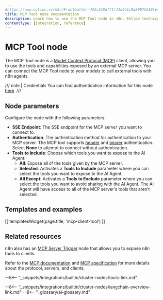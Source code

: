 ```yaml
---
#https://www.notion.so/n8n/Frontmatter-432c2b8dff1f43d4b1c8d20075510fe4
title: MCP Tool node documentation
description: Learn how to use the MCP Tool node in n8n. Follow technical documentation to integrate MCP Tool node into your workflows.
contentType: [integration, reference]
---
```


# MCP Tool node

The MCP Tool node is a [Model Context Protocol (MCP)](https://modelcontextprotocol.io/introduction) client, allowing you to use the tools and capabilities exposed by an external MCP server. You can connect the MCP Tool node to your models to call external tools with n8n agents.

///  note  | Credentials
You can find authentication information for this node [here](/integrations/builtin/credentials/httprequest.md).
///

## Node parameters

Configure the node with the following parameters.

* **SSE Endpoint**: The SSE endpoint for the MCP server you want to connect to.
* **Authentication**: The authentication method for authentication to your MCP server. The MCP tool supports [header](/integrations/builtin/credentials/httprequest.md#using-header-auth) and [bearer](/integrations/builtin/credentials/httprequest.md#using-bearer-auth) authentication. Select **None** to attempt to connect without authentication.
* **Tools to Include**: Choose which tools you want to expose to the AI Agent:
	* **All**: Expose all of the tools given by the MCP server.
	* **Selected**: Activates a **Tools to Include** parameter where you can select the tools you want to expose to the AI Agent.
	* **All Except**: Activates a **Tools to Exclude** parameter where you can select the tools you want to avoid sharing with the AI Agent. The AI Agent will have access to all of the MCP server's tools that aren't selected.

## Templates and examples

<!-- see https://www.notion.so/n8n/Pull-in-templates-for-the-integrations-pages-37c716837b804d30a33b47475f6e3780 -->
[[ templatesWidget(page.title, 'mcp-client-tool') ]]

## Related resources

n8n also has an [MCP Server Trigger](/integrations/builtin/core-nodes/n8n-nodes-langchain.mcptrigger.md) node that allows you to expose n8n tools to clients.

Refer to the [MCP documentation](https://modelcontextprotocol.io/introduction) and [MCP specification](https://modelcontextprotocol.io/specification/) for more details about the protocol, servers, and clients.

--8<-- "_snippets/integrations/builtin/cluster-nodes/tools-link.md"

--8<-- "_snippets/integrations/builtin/cluster-nodes/langchain-overview-link.md"
--8<-- "_glossary/ai-glossary.md"
